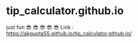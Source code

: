 # tip_calculator.github.io
just fun 😎 😎 😎 😎 😎 
Link : https://akgupta55.github.io/tip_calculator.github.io/
